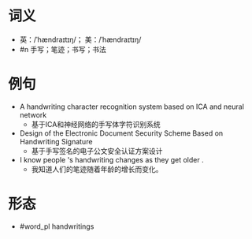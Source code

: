 # 词义
- 英：/ˈhændraɪtɪŋ/； 美：/ˈhændraɪtɪŋ/
- #n 手写；笔迹；书写；书法
# 例句
- A handwriting character recognition system based on ICA and neural network
	- 基于ICA和神经网络的手写体字符识别系统
- Design of the Electronic Document Security Scheme Based on Handwriting Signature
	- 基于手写签名的电子公文安全认证方案设计
- I know people 's handwriting changes as they get older .
	- 我知道人们的笔迹随着年龄的增长而变化。
# 形态
- #word_pl handwritings
